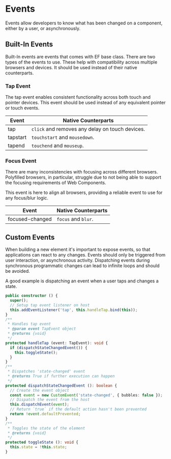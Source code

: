 <!--
title: Events
location: ./custom-components/events
type: page
layout: default
-->



# Events

Events allow developers to know what has been changed on a component, either by a user, or asynchronously.

## Built-In Events

Built-In events are events that comes with EF base class. There are two types of the events to use. These help with compatibility across multiple browsers and devices. It should be used instead of their native counterparts.

### Tap Event

The tap event enables consistent functionality across both touch and pointer devices. This event should be used instead of any equivalent pointer or touch events.

| Event    | Native Counterparts                             |
| -------- | ----------------------------------------------- |
| tap      | `click` and removes any delay on touch devices. |
| tapstart | `touchstart` and `mousedown`.                   |
| tapend   | `touchend` and `mouseup`.                       |

### Focus Event

There are many inconsistencies with focusing across different browsers. Polyfilled browsers, in particular, struggle due to not being able to support the focusing requirements of Web Components.

This event is here to align all browsers, providing a reliable event to use for any focus/blur logic.

| Event           | Native Counterparts |
| --------------- | ------------------- |
| focused-changed | `focus` and `blur`. |

## Custom Events

When building a new element it's important to expose events, so that applications can react to any changes. Events should only be triggered from user interaction, or asynchronous activity. Dispatching events during synchronous programmatic changes can lead to infinite loops and should be avoided.

A good example is dispatching an event when a user taps and changes a state.

```typescript
public constructor () {
  super();
  // Setup tap event listener on host
  this.addEventListener('tap', this.handleTap.bind(this));
}
/**
 * Handles tap event
 * @param event TapEvent object
 * @returns {void}
 */
protected handleTap (event: TapEvent): void {
  if (dispatchStateChangedEvent()) {
    this.toggleState();
  }
}
/**
 * Dispatches 'state-changed' event
 * @returns True if further execution can happen
 */
protected dispatchStateChangedEvent (): boolean {
  // Create the event object
  const event = new CustomEvent('state-changed', { bubbles: false });
  // Dispatch the event from the host
  this.dispatchEvent(event);
  // Return `true` if the default action hasn't been prevented
  return !event.defaultPrevented;
}
/**
 * Toggles the state of the element
 * @returns {void}
 */
protected toggleState (): void {
  this.state = !this.state;
}
```
